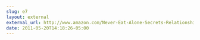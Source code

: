 ```yaml
---
slug: e7
layout: external
external_url: http://www.amazon.com/Never-Eat-Alone-Secrets-Relationship/dp/0385512058
date: 2011-05-20T14:18:26-05:00
---
```

